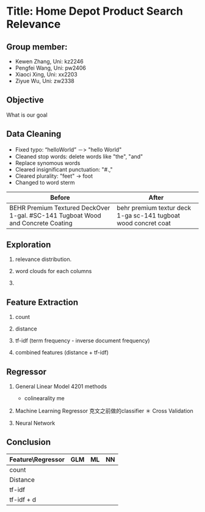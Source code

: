 Title: Home Depot Product Search Relevance
==========================================
Group member:
------------------------------------------
* Kewen Zhang, 	  Uni: kz2246
* Pengfei Wang, 	Uni: pw2406
* Xiaoci Xing,  	Uni: xx2203
* Ziyue Wu, 		  Uni: zw2338


## Objective
What is our goal

## Data Cleaning
- Fixed typo: “helloWorld” －> "hello World" 
- Cleaned stop words: delete words like "the", "and"
- Replace synomous words
- Cleared insignificant punctuation: "#.,"
- Cleared plurality: "feet" -> foot
- Changed to word sterm


Before | After
--- | --- 
BEHR Premium Textured DeckOver 1-gal. #SC-141 Tugboat Wood and Concrete Coating | behr premium textur deck 1-ga sc-141 tugboat wood concret coat


## Exploration 
1. relevance distribution.

2. word clouds for each columns 

3. 


## Feature Extraction

1. count

2. distance

3. tf-idf (term frequency - inverse document frequency)

4. combined features (distance + tf-idf)


## Regressor

1. General Linear Model   4201 methods
    * colinearality me

2. Machine Learning Regressor  克文之前做的classifier
    ＊ Cross Validation

3. Neural Network 

    
## Conclusion




| Feature\Regressor   | GLM                 | ML          | NN             |
| ------------------- |:-------------------:| -----------:|---------------:|
| count               |                     |               |                |
| Distance            |             |          |                |
| tf-idf              |             |           |                |
| tf-idf + d          |             |          |                |


